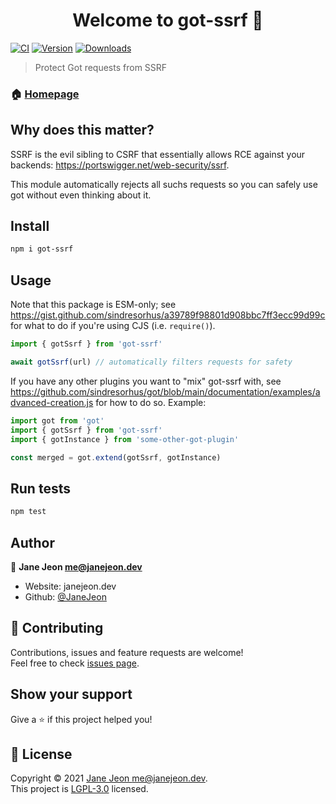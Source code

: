 <h1 align="center">Welcome to got-ssrf 👋</h1>

[![CI](https://github.com/JaneJeon/got-ssrf/actions/workflows/ci.yml/badge.svg)](https://github.com/JaneJeon/got-ssrf/actions/workflows/ci.yml)
[![Version](https://img.shields.io/npm/v/got-ssrf)](https://www.npmjs.com/package/got-ssrf)
[![Downloads](https://img.shields.io/npm/dt/got-ssrf)](https://www.npmjs.com/package/got-ssrf)

> Protect Got requests from SSRF

### 🏠 [Homepage](https://github.com/JaneJeon/got-ssrf)

## Why does this matter?

SSRF is the evil sibling to CSRF that essentially allows RCE against your backends: https://portswigger.net/web-security/ssrf.

This module automatically rejects all suchs requests so you can safely use got without even thinking about it.

## Install

```sh
npm i got-ssrf
```

## Usage

Note that this package is ESM-only; see https://gist.github.com/sindresorhus/a39789f98801d908bbc7ff3ecc99d99c for what to do if you're using CJS (i.e. `require()`).

```js
import { gotSsrf } from 'got-ssrf'

await gotSsrf(url) // automatically filters requests for safety
```

If you have any other plugins you want to "mix" got-ssrf with, see https://github.com/sindresorhus/got/blob/main/documentation/examples/advanced-creation.js for how to do so. Example:

```js
import got from 'got'
import { gotSsrf } from 'got-ssrf'
import { gotInstance } from 'some-other-got-plugin'

const merged = got.extend(gotSsrf, gotInstance)
```

## Run tests

```sh
npm test
```

## Author

👤 **Jane Jeon <me@janejeon.dev>**

- Website: janejeon.dev
- Github: [@JaneJeon](https://github.com/JaneJeon)

## 🤝 Contributing

Contributions, issues and feature requests are welcome!<br />Feel free to check [issues page](https://github.com/JaneJeon/got-csrf/issues).

## Show your support

Give a ⭐️ if this project helped you!

## 📝 License

Copyright © 2021 [Jane Jeon <me@janejeon.dev>](https://github.com/JaneJeon).<br />
This project is [LGPL-3.0](https://github.com/JaneJeon/got-csrf/blob/master/LICENSE) licensed.

